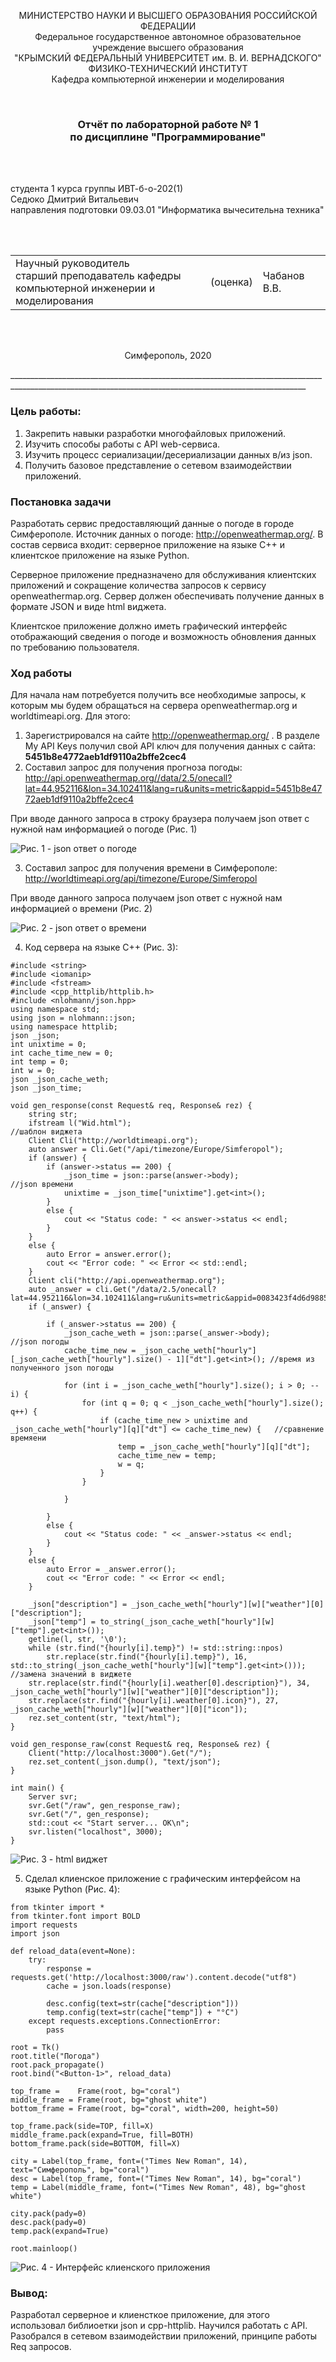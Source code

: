 <p align="center">МИНИСТЕРСТВО НАУКИ  И ВЫСШЕГО ОБРАЗОВАНИЯ РОССИЙСКОЙ ФЕДЕРАЦИИ<br>
Федеральное государственное автономное образовательное учреждение высшего образования<br>
"КРЫМСКИЙ ФЕДЕРАЛЬНЫЙ УНИВЕРСИТЕТ им. В. И. ВЕРНАДСКОГО"<br>
ФИЗИКО-ТЕХНИЧЕСКИЙ ИНСТИТУТ<br>
Кафедра компьютерной инженерии и моделирования</p>
<br>
<h3 align="center">Отчёт по лабораторной работе № 1<br> по дисциплине "Программирование"</h3>
<br><br>
<p>студента 1 курса группы ИВТ-б-о-202(1)<br>
Седюко Дмитрий Витальевич<br>
направления подготовки 09.03.01 "Информатика вычесительна техника"</p>
<br><br>
<table>
<tr><td>Научный руководитель<br> старший преподаватель кафедры<br> компьютерной инженерии и моделирования</td>
<td>(оценка)</td>
<td>Чабанов В.В.</td>
</tr>
</table>
<br><br>
<p align="center">Симферополь, 2020</p>
________________________________________________________________________________________________________________________________________________________

### Цель работы:

1. Закрепить навыки разработки многофайловыx приложений.
2. Изучить способы работы с API web-сервиса.
3. Изучить процесс сериализации/десериализации данных в/из json.
4. Получить базовое представление о сетевом взаимодействии приложений.

### Постановка задачи
Разработать сервис предоставляющий данные о погоде в городе Симферополе. Источник данных о погоде: http://openweathermap.org/. В состав сервиса входит: серверное приложение на языке С++ и клиентское приложение на языке Python.

Серверное приложение предназначено для обслуживания клиентских приложений и сокращение количества запросов к сервису openweathermap.org. Сервер должен обеспечивать получение данных в формате JSON и виде html виджета.

Клиентское приложение должно иметь графический интерфейс отображающий сведения о погоде и возможность обновления данных по требованию пользователя.
### Ход работы
Для начала нам потребуется получить все необходимые запросы, к которым мы будем обращаться на сервера openweathermap.org и worldtimeapi.org. Для этого:
1. Зарегистрировался на сайте http://openweathermap.org/ . В разделе My API Keys получил свой API ключ для получения данных с сайта: **5451b8e4772aeb1df9110a2bffe2cec4**
2. Составил запрос для получения прогноза погоды: http://api.openweathermap.org//data/2.5/onecall?lat=44.952116&lon=34.102411&lang=ru&units=metric&appid=5451b8e4772aeb1df9110a2bffe2cec4

При вводе данного запроса в строку браузера получаем json ответ с нужной нам информацией о погоде (Рис. 1)

![Рис. 1 - json ответ о погоде](C:\Users\User\Desktop\Programming\Lab\01\Pictures\01.png)

3. Составил запрос для получения времени в Симферополе: http://worldtimeapi.org/api/timezone/Europe/Simferopol

При вводе данного запроса получаем json ответ с нужной нам информацией о времени (Рис. 2)

![Рис. 2 - json ответ о времени](C:\Users\User\Desktop\Programming\Lab\01\Pictures\02.png)

4. Код сервера на языке С++ (Рис. 3):

```#include <iostream>
#include <string>
#include <iomanip>
#include <fstream>
#include <cpp_httplib/httplib.h>
#include <nlohmann/json.hpp>
using namespace std;
using json = nlohmann::json;
using namespace httplib;
json _json;
int unixtime = 0;
int cache_time_new = 0;
int temp = 0;
int w = 0;
json _json_cache_weth;
json _json_time;

void gen_response(const Request& req, Response& rez) {
	string str;
	ifstream l("Wid.html");                                                    //шаблон виджета
	Client Cli("http://worldtimeapi.org");										
	auto answer = Cli.Get("/api/timezone/Europe/Simferopol");						
	if (answer) {																	
		if (answer->status == 200) {											
			_json_time = json::parse(answer->body);								//json времени
			unixtime = _json_time["unixtime"].get<int>();
		}
		else {
			cout << "Status code: " << answer->status << endl;
		}
	}
	else {
		auto Error = answer.error();
		cout << "Error code: " << Error << std::endl;
	}
	Client cli("http://api.openweathermap.org");
	auto _answer = cli.Get("/data/2.5/onecall?lat=44.952116&lon=34.102411&lang=ru&units=metric&appid=0083423f4d6d9885477d9ae0b151ab8f");
	if (_answer) {

		if (_answer->status == 200) {
			_json_cache_weth = json::parse(_answer->body);						//json погоды
			cache_time_new = _json_cache_weth["hourly"][_json_cache_weth["hourly"].size() - 1]["dt"].get<int>(); //время из полученного json погоды

			for (int i = _json_cache_weth["hourly"].size(); i > 0; --i) {
				for (int q = 0; q < _json_cache_weth["hourly"].size(); q++) {
					if (cache_time_new > unixtime and _json_cache_weth["hourly"][q]["dt"] <= cache_time_new) {   //сравнение времяени
						temp = _json_cache_weth["hourly"][q]["dt"];												
						cache_time_new = temp;
						w = q;
					}
				}

			}

		}
		else {
			cout << "Status code: " << _answer->status << endl;
		}
	}
	else {
		auto Error = _answer.error();
		cout << "Error code: " << Error << endl;
	}

	_json["description"] = _json_cache_weth["hourly"][w]["weather"][0]["description"];
	_json["temp"] = to_string(_json_cache_weth["hourly"][w]["temp"].get<int>());
	getline(l, str, '\0');
	while (str.find("{hourly[i].temp}") != std::string::npos)
		str.replace(str.find("{hourly[i].temp}"), 16, std::to_string(_json_cache_weth["hourly"][w]["temp"].get<int>()));				//замена значений в виджете
	str.replace(str.find("{hourly[i].weather[0].description}"), 34, _json_cache_weth["hourly"][w]["weather"][0]["description"]);				
	str.replace(str.find("{hourly[i].weather[0].icon}"), 27, _json_cache_weth["hourly"][w]["weather"][0]["icon"]);
	rez.set_content(str, "text/html");
}

void gen_response_raw(const Request& req, Response& rez) {
	Client("http://localhost:3000").Get("/");
	rez.set_content(_json.dump(), "text/json");
}

int main() {
	Server svr;
	svr.Get("/raw", gen_response_raw);
	svr.Get("/", gen_response);
	std::cout << "Start server... OK\n";
	svr.listen("localhost", 3000);
}
```

![Рис. 3 - html виджет](C:\Users\User\Desktop\Programming\Lab\01\Pictures\03.png)

5. Сделал клиенское приложение с графическим интерфейсом на языке Python (Рис. 4):



```
from tkinter import *
from tkinter.font import BOLD
import requests
import json

def reload_data(event=None):
	try:
		response = requests.get('http://localhost:3000/raw').content.decode("utf8")
		cache = json.loads(response)

		desc.config(text=str(cache["description"]))
		temp.config(text=str(cache["temp"]) + "°C")
	except requests.exceptions.ConnectionError:
		pass

root = Tk()
root.title("Погода")
root.pack_propagate()
root.bind("<Button-1>", reload_data)

top_frame =    Frame(root, bg="coral")
middle_frame = Frame(root, bg="ghost white")
bottom_frame = Frame(root, bg="coral", width=200, height=50)

top_frame.pack(side=TOP, fill=X)
middle_frame.pack(expand=True, fill=BOTH)
bottom_frame.pack(side=BOTTOM, fill=X)

city = Label(top_frame, font=("Times New Roman", 14), text="Симферополь", bg="coral")
desc = Label(top_frame, font=("Times New Roman", 14), bg="coral")
temp = Label(middle_frame, font=("Times New Roman", 48), bg="ghost white")

city.pack(pady=0)
desc.pack(pady=0)
temp.pack(expand=True)

root.mainloop()
```

![Рис. 4 - Интерфейс клиенского приложения](C:\Users\User\Desktop\Programming\Lab\01\Pictures\05.png)

### Вывод:
Разработал серверное и клиенсткое приложение, для этого использовал библиоетки json и cpp-httplib. Научился работать с API. Разобрался в сетевом взаимодействии приложений, принципе работы Req запросов.
